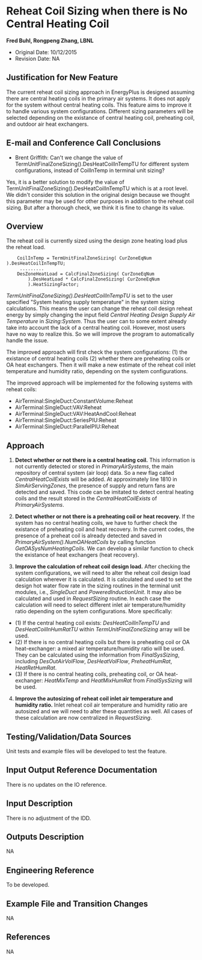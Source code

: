 Reheat Coil Sizing when there is No Central Heating Coil
================

**Fred Buhl, Rongpeng Zhang, LBNL**

 - Original Date: 10/12/2015
 - Revision Date: NA
 

## Justification for New Feature ##

The current reheat coil sizing approach in EnergyPlus is designed assuming there are central heating coils in the primary air systems. It does not apply for the system without central heating coils. This feature aims to improve it to handle various system configurations. Different sizing parameters will be selected depending on the existance of central heating coil, preheating coil, and outdoor air heat exchangers.


## E-mail and  Conference Call Conclusions ##

* Brent Griffith: Can't we change the value of TermUnitFinalZoneSizing().DesHeatCoilInTempTU for different system configurations, instead of CoilInTemp in terminal unit sizing?

Yes, it is a better solution to modify the value of TermUnitFinalZoneSizing().DesHeatCoilInTempTU which is at a root level. We didn't consider this solution in the original design because we thought this parameter may be used for other purposes in addition to the reheat coil sizing. But after a thorough check, we think it is fine to change its value.

## Overview ##


The reheat coil is currently sized using the design zone heating load plus the reheat load.

        CoilInTemp = TermUnitFinalZoneSizing( CurZoneEqNum ).DesHeatCoilInTempTU;
         .........
        DesZoneHeatLoad = CalcFinalZoneSizing( CurZoneEqNum 
            ).DesHeatLoad * CalcFinalZoneSizing( CurZoneEqNum 
            ).HeatSizingFactor;    
            
*TermUnitFinalZoneSizing().DesHeatCoilInTempTU* is set to the user specified "System heating supply temperature" in the system sizing calculations. This means the user can change the reheat coil design reheat energy by simply changing the input field *Central Heating Design Supply Air Temperature* in *Sizing:System*. Thus the user can to some extent already take into account the lack of a central heating coil. However, most users have no way to realize this. So we will improve the program to automatically handle the issue. 

The improved approach will first check the system configurations: (1) the existance of central heating coils (2) whether there are preheating coils or OA heat exchangers. Then it will make a new estimate of the reheat coil inlet temperature and humidity ratio, depending on the system configurations. 


The improved approach will be implemented for the following systems with reheat coils:
-	AirTerminal:SingleDuct:ConstantVolume:Reheat
-	AirTerminal:SingleDuct:VAV:Reheat
-	AirTerminal:SingleDuct:VAV:HeatAndCool:Reheat
-	AirTerminal:SingleDuct:SeriesPIU:Reheat
-	AirTerminal:SingleDuct:ParallelPIU:Reheat


## Approach ##

1. **Detect whether or not there is a central heating coil.**
This information is not currently detected or stored in *PrimaryAirSystems*, the main repository of central system (air loop) data. So a new flag called *CentralHeatCoilExists* will be added. At approximately line 1810 in *SimAirServingZones*, the presence of supply and return fans are detected and saved. This code can be imitated to detect central heating coils and the result stored in the *CentralHeatCoilExists* of *PrimaryAirSystems*.

2. **Detect whether or not there is a preheating coil or heat recovery.** 
If the system has no central heating coils, we have to further check the existance of preheating coil and heat recovery. In the current codes, the presence of a preheat coil is already detected and saved in *PrimaryAirSystem().NumOAHeatCoils* by calling function *GetOASysNumHeatingCoils*. We can develop a similar function to check the existance of heat exchangers (heat recovery).

3. **Improve the calculation of reheat coil design load.**
After checking the system configurations, we will need to alter the reheat coil design load calculation wherever it is calculated. It is calculated and used to set the design hot water flow rate in the sizing routines in the terminal unit modules, i.e., *SingleDuct* and *PoweredInductionUnit*. It may also be calculated and used in *RequestSizing* routine. In each case the calculation will need to select different inlet air temperature/humidity ratio depending on the sytem configurations. More specifically: 
- (1) If the central heating coil exists: *DesHeatCoilInTempTU* and *DesHeatCoilInHumRatTU* within *TermUnitFinalZoneSizing* array will be used. 
- (2) If there is no central heating coils but there is preheating coil or OA heat-exchanger: a mixed air temperature/humidity ratio will be used. They can be calculated using the information from *FinalSysSizing*, including *DesOutAirVolFlow*, *DesHeatVolFlow*, *PreheatHumRat*, *HeatRetHumRat*.  
- (3) If there is no central heating coils, preheating coil, or OA heat-exchanger: *HeatMixTemp* and *HeatMixHumRat* from *FinalSysSizing* will be used.

4. **Improve the autosizing of reheat coil inlet air temperature and humidity ratio.**
Inlet reheat coil air temperature and humidity ratio are autosized and we will need to alter these quantities as well. All cases of these calculation are now centralized in *RequestSizing*.


## Testing/Validation/Data Sources ##

Unit tests and example files will be developed to test the feature.


## Input Output Reference Documentation ##

There is no updates on the IO reference.


## Input Description ##

There is no adjustment of the IDD.


## Outputs Description ##

NA


## Engineering Reference ##

To be developed.


## Example File and Transition Changes ##

NA


## References ##

NA

